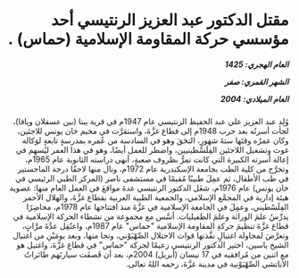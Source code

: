 <h1 dir="rtl">مقتل الدكتور عبد العزيز الرنتيسي أحد مؤسسي حركة المقاومة الإسلامية (حماس) .</h1>

<h5 dir="rtl">العام الهجري:  1425

الشهر القمري: صفر

العام الميلادي: 2004</h5>

<p dir="rtl">وُلِد عبد العزيز علي عبد الحفيظ الرنتيسي عام 1947م في قرية يبنا (بين عسقلان ويافا)، لجأت أسرتُه بعد حرب 1948م إلى قطاع غزَّةَ، واستقرَّت في مخيم خان يونس للاجئين، وكان عمرُه وقتَها ستةَ شهورٍ، التحَقَ وهو في السادسة من عُمره بمدرسةٍ تابعةٍ لوَكالة غوث وتشغيل اللاجئين الفِلَسْطينيين، واضطر للعمل أيضًا، وهو في هذا العمر ليُسهِم في إعالة أسرته الكبيرة التي كانت تمرُّ بظروف صعبةٍ، أنهى دراسته الثانوية عام 1965م، وتخرَّج من كلية الطب بجامعة الإسكندرية عام 1972م، ونال منها لاحقًا درجة الماجستير في طب الأطفال، ثم عمِلَ طبيبًا مُقيمًا في مستشفى ناصر (المركز الطبي الرئيسي في خان يونس) عام 1976م، شغَل الدكتور الرنتيسي عدةَ مواقعَ في العمل العام منها: عضوية هيئة إدارية في المجمَّع الإسلامي، والجمعية الطبية العربية بقطاع غزَّةَ، والهلال الأحمر الفِلَسْطيني، وعمِلَ في الجامعة الإسلامية في غزَّةَ منذ افتتاحها عام 1978م، محاضِرًا يدرِّسُ علمَ الوراثة وعلمَ الطفيليات. 
أسَّس مع مجموعة من نشطاء الحركة الإسلامية في قطاع غزَّةَ تنظيمَ حركةِ المقاومة الإسلامية "حماس" عام 1987م، واعتُقِل عدَّةَ مرَّاتٍ، وتعرَّضَ لمحاولة اغتيالٍ نفَّذتها قوات الاحتلال الصِّهْيَوْني، ونجا منها، وبعد يومَيْنِ من اغتيال الشيخ ياسين، اختير الدكتور الرنتيسي زعيمًا لحركة "حماس" في قطاع غزَّةَ، واغتيل هو مع اثنين من مُرافقيه في 17 نيسان (أبريل) 2004م، بعد أن قَصفَت سيارتَهم طائراتُ الأباتشي الصِّهْيَوْنية في مدينة غزَّةَ، رحمه اللهُ تعالى.</p></br>
